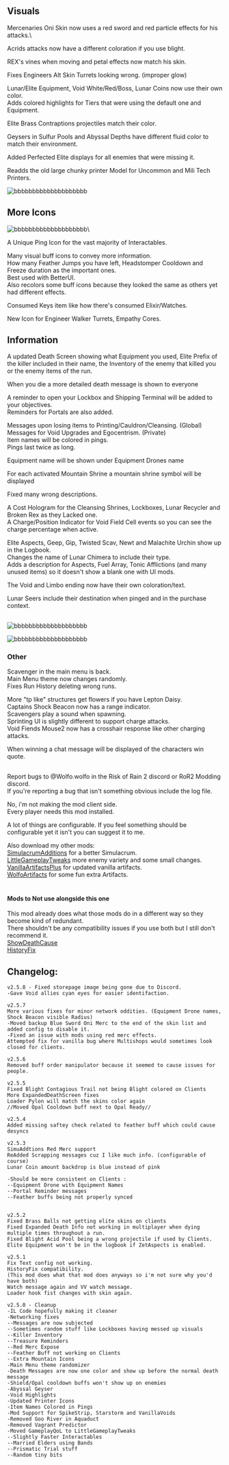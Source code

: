 ## Visuals
Mercenaries Oni Skin now uses a red sword and red particle effects for his attacks.\

Acrids attacks now have a different coloration if you use blight.

REX's vines when moving and petal effects now match his skin.

Fixes Engineers Alt Skin Turrets looking wrong. (improper glow) 

Lunar/Elite Equipment, Void White/Red/Boss, Lunar Coins now use their own color.\
Adds colored highlights for Tiers that were using the default one and Equipment.

Elite Brass Contraptions projectiles match their color.

Geysers in Sulfur Pools and Abyssal Depths have different fluid color to match their environment.

Added Perfected Elite displays for all enemies that were missing it.

Readds the old large chunky printer Model for Uncommon and Mili Tech Printers.

![bbbbbbbbbbbbbbbbbbbb](https://cdn.discordapp.com/attachments/743886063738683413/1188862360065167522/image.png?ex=659c115a&is=65899c5a&hm=1f42b821340f6f434615eb2f505cbd499eac16bc723139e89403d724498d8c3b&)




## More Icons
![bbbbbbbbbbbbbbbbbbbb](https://cdn.discordapp.com/attachments/743886063738683413/900120860717883443/unknown.png)\
 
A Unique Ping Icon for the vast majority of Interactables.

Many visual buff icons to convey more information.\
How many Feather Jumps you have left, Headstomper Cooldown and Freeze duration as the important ones.\
Best used with BetterUI.\
Also recolors some buff icons because they looked the same as others yet had different effects.

Consumed Keys item like how there's consumed Elixir/Watches.

New Icon for Engineer Walker Turrets, Empathy Cores.



 
## Information
A updated Death Screen showing what Equipment you used, Elite Prefix of the killer included in their name, the Inventory of the enemy that killed you or the enemy items of the run.

When you die a more detailed death message is shown to everyone

A reminder to open your Lockbox and Shipping Terminal will be added to your objectives.\
Reminders for Portals are also added.

Messages upon losing items to Printing/Cauldron/Cleansing. (Global)\
Messages for Void Upgrades and Egocentrism. (Private)\
Item names will be colored in pings.\
Pings last twice as long.

Equipment name will be shown under Equipment Drones name

For each activated Mountain Shrine a mountain shrine symbol will be displayed
 
Fixed many wrong descriptions.

A Cost Hologram for the Cleansing Shrines, Lockboxes, Lunar Recycler and Broken Rex as they Lacked one.  
A Charge/Position Indicator for Void Field Cell events so you can see the charge percentage when active.  


Elite Aspects, Geep, Gip, Twisted Scav, Newt and Malachite Urchin show up in the Logbook.   
Changes the name of Lunar Chimera to include their type.    
Adds a description for Aspects, Fuel Array, Tonic Afflictions (and many unused items) so it doesn't show a blank one with UI mods.  

The Void and Limbo ending now have their own coloration/text.

Lunar Seers include their destination when pinged and in the purchase context.



##

![bbbbbbbbbbbbbbbbbbbb](https://cdn.discordapp.com/attachments/743886063738683413/1188865145963806740/image.png?ex=659c13f2&is=65899ef2&hm=b85047c25d9aab943893aaba6189c0f3841565ffabc7f9de12fff8d5f366a50d&)


![bbbbbbbbbbbbbbbbbbbb](https://cdn.discordapp.com/attachments/743886063738683413/1188859177574072360/image.png?ex=659c0e63&is=65899963&hm=1c6521e2aea8f0b54a6031557b6fbc2c7cb7bad37d35fb1fb47177dcf9bf9352&)


### Other
Scavenger in the main menu is back.\
Main Menu theme now changes randomly.\
Fixes Run History deleting wrong runs.  

More "tp like" structures get flowers if you have Lepton Daisy.\
Captains Shock Beacon now has a range indicator.\
Scavengers play a sound when spawning.\
Sprinting UI is slightly different to support charge attacks.\
Void Fiends Mouse2 now has a crosshair response like other charging attacks.

When winning a chat message will be displayed of the characters win quote.

##
Report bugs to @Wolfo.wolfo in the Risk of Rain 2 discord or RoR2 Modding discord.\
If you're reporting a bug that isn't something obvious include the log file.

No, i'm not making the mod client side.\
Every player needs this mod installed.

A lot of things are configurable. If you feel something should be configurable yet it isn't you can suggest it to me.

Also download my other mods:\
[SimulacrumAdditions](https://thunderstore.io/package/Wolfo/SimulacrumAdditions) for a better Simulacrum.  
[LittleGameplayTweaks](https://thunderstore.io/package/Wolfo/LittleGameplayTweaks/) more enemy variety and some small changes.  
[VanillaArtifactsPlus](https://thunderstore.io/package/Wolfo/VanillaArtifactsPlus) for updated vanilla artifacts.  
[WolfoArtifacts](https://thunderstore.io/package/Wolfo/WolfoArtifacts) for some fun extra Artifacts.   

# 
#### Mods to Not use alongside this one
This mod already does what those mods do in a different way so they become kind of redundant.\
There shouldn't be any compatibility issues if you use both but I still don't recommend it.  
[ShowDeathCause](https://thunderstore.io/package/NotTsunami/ShowDeathCause/)   
[HistoryFix](https://thunderstore.io/package/6thmoon/HistoryFix/)     


## Changelog:
```
v2.5.8 - Fixed storepage image being gone due to Discord.
-Gave Void allies cyan eyes for easier identifaction.

v2.5.7
More various fixes for minor network oddities. (Equipment Drone names, Shock Beacon visible Radius)
-Moved backup Blue Sword Oni Merc to the end of the skin list and added config to disable it.
-Fixed an issue with mods using red merc effects.
Attempted fix for vanilla bug where Multishops would sometimes look closed for clients.

v2.5.6
Removed buff order manipulator because it seemed to cause issues for people.

v2.5.5
Fixed Blight Contagious Trail not being Blight colored on Clients
More ExpandedDeathScreen fixes
Loader Pylon will match the skins color again
//Moved Opal Cooldown buff next to Opal Ready//

v2.5.4
Added missing saftey check related to feather buff which could cause desyncs

v2.5.3
SimuAddtions Red Merc support
ReAdded Scrapping messages cuz I like much info. (configurable of course)
Lunar Coin amount backdrop is blue instead of pink

-Should be more consistent on Clients : 
--Equipment Drone with Equipment Names
--Portal Reminder messages 
--Feather buffs being not properly synced


v2.5.2
Fixed Brass Balls not getting elite skins on clients
Fixed Expanded Death Info not working in multiplayer when dying multiple times throughout a run.
Fixed Blight Acid Pool being a wrong projectile if used by Clients.
Elite Equipment won't be in the logbook if ZetAspects is enabled.

v2.5.1
Fix Text config not working.  
HistoryFix compatibility.   
(This mod does what that mod does anyways so i'm not sure why you'd have both)  
Watch message again and VV watch message.  
Loader hook fist changes with skin again.    

v2.5.0 - Cleanup  
-IL Code hopefully making it cleaner  
-Networking fixes  
--Messages are now subjected  
--Sometimes random stuff like Lockboxes having messed up visuals  
--Killer Inventory  
--Treasure Reminders  
--Red Merc Expose  
--Feather Buff not working on Clients   
--Extra Mountain Icons  
-Main Menu theme randomizer
-Death Messages are now one color and show up before the normal death message  
-Shield/Opal cooldown buffs won't show up on enemies  
-Abyssal Geyser  
-Void Highlights  
-Updated Printer Icons  
-Item Names Colored in Pings  
-Mod Support for SpikeStrip, Starstorm and VanillaVoids  
-Removed Goo River in Aquaduct  
-Removed Vagrant Predictor  
-Moved GameplayQoL to LittleGameplayTweaks  
--Slightly Faster Interactables   
--Married Elders using Bands  
--Prismatic Trial stuff   
--Random tiny bits  

